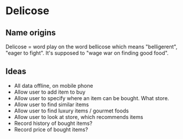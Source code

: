 # Delicose

## Name origins

Delicose = word play on the word bellicose which means "belligerent", "eager to fight". It's supposed to "wage war on finding good food".

## Ideas

* All data offline, on mobile phone
* Allow user to add item to buy
* Allow user to specify where an item can be bought. What store.
* Allow user to find similar items
* Allow user to find luxury items / gourmet foods
* Allow user to look at store, which recommends items
* Record history of bought items?
* Record price of bought items?
